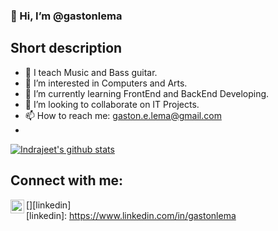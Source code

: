 ### 👋 Hi, I’m @gastonlema

## Short description
- 🎵 I teach Music and Bass guitar.
- 👀 I’m interested in Computers and Arts.
- 🌱 I’m currently learning FrontEnd and BackEnd Developing.
- 💞️ I’m looking to collaborate on IT Projects.
- 📫 How to reach me: gaston.e.lema@gmail.com
- 
<!-- ❔❔❔❔ means username in below README.md -->
<!-- Also feel free to update second URL to any URL -->
[![Indrajeet's github stats](https://github-readme-stats.vercel.app/api?username=gastonlema&count_private=true&include_all_commits=true&theme=radical)](https://google.com)
## Connect with me:

[<img align="left" alt="codeSTACKr | LinkedIn" width="22px" src="https://cdn.jsdelivr.net/npm/simple-icons@v3/icons/linkedin.svg" />][linkedin]
<br />
[linkedin]: https://www.linkedin.com/in/gastonlema
